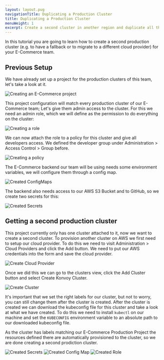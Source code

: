 ```yaml
---
layout: layout.pug
navigationTitle: Duplicating a Production Cluster
title: Duplicating a Production Cluster
menuWeight: 1
excerpt: Create a second cluster in another region and duplicate all the addons and configuration
---
```


In this tutorial you are going to learn how to create a second production cluster (e.g. to have a fallback or to migrate to a different cloud provider) for your E-Commerce team.

## Previous Setup

We have already set up a project for the production clusters of this team, let's take a look at it.

![Creating an E-Commerce project](/ksphere/kommander/img/tutorial-ecommerce-project.png)

This project configuration will match every production cluster of our E-Commerce team; Let's give them admin access to the cluster.
For this we need an admin role, which we will define as the permission to do everything on the cluster:

![Creating a role](/ksphere/kommander/img/tutorial-ecommerce-role.png)

We can now attach the role to a policy for this cluster and give all developers access. We defined the developer group under Administration > Access Control > Group before.

![Creating a policy](/ksphere/kommander/img/tutorial-ecommerce-policy.png)

The E-Commerce backend our team will be using needs some environment variables, we will configure them through a config map.

![Created ConfigMaps](/ksphere/kommander/img/tutorial-ecommerce-config-maps.png)

The backend also needs access to our AWS S3 Bucket and to GitHub, so we create two secrets for this:

![Created Secrets](/ksphere/kommander/img/tutorial-ecommerce-secrets.png)

## Getting a second production cluster

This project currently only has one cluster attached to it, now we want to create a second cluster.
To provision another cluster on AWS we first need to setup our cloud provider. To do this we need to visit Administration > Cloud Providers and click the Add button. We need to put our AWS credentials into the form and save the cloud provider.

![Create Cloud Provider](/ksphere/kommander/img/tutorial-ecommerce-create-cloud-provider.png)

Once we did this we can go to the clusters view, click the Add Cluster button and select Create Konvoy Cluster.

![Create Cluster](/ksphere/kommander/img/tutorial-ecommerce-create-cluster.png)

It's important that we set the right labels for our cluster, but not to worry, you can still change them after the cluster is created.
After the cluster is created we can download the kubeconfig file for this cluster and take a look at what we have created.
To do this we need to install `kubectl` on our machine and set the `KUBECONFIG` environment variable to an absolute path to our downloaded kubeconfig file.

As the cluster has labels matching our E-Commerce Production Project the resources defined there are automatically provisioned to the cluster, so we are done creating a second prodiction cluster.

![Created Secrets](/ksphere/kommander/img/tutorial-ecommerce-target-secret.png)
![Created Config Map](/ksphere/kommander/img/tutorial-ecommerce-target-configmap.png)
![Created Role](/ksphere/kommander/img/tutorial-ecommerce-target-role.png)
